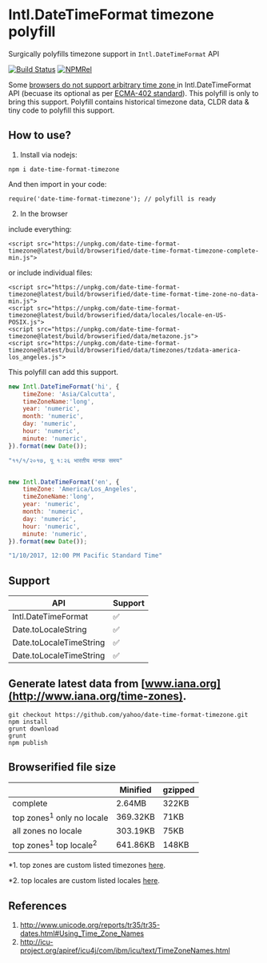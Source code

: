 # Intl.DateTimeFormat timezone polyfill
Surgically polyfills timezone support in `Intl.DateTimeFormat` API

[![Build Status](https://travis-ci.org/yahoo/date-time-format-timezone.svg?branch=master)](https://travis-ci.org/yahoo/date-time-format-timezone) [![NPMRel](https://img.shields.io/npm/v/date-time-format-timezone.svg)](https://www.npmjs.com/package/date-time-format-timezone)  

Some [browsers do not support arbitrary time zone ](http://kangax.github.io/compat-table/esintl/) in Intl.DateTimeFormat API (becuase its optional as per [ECMA-402 standard](https://www.ecma-international.org/ecma-402/1.0/#sec-6.4)). This polyfill is only to bring this support. Polyfill contains historical timezone data, CLDR data & tiny code to polyfill this support.

## How to use?

1. Install via nodejs:
```
npm i date-time-format-timezone
```
And then import in your code:
```
require('date-time-format-timezone'); // polyfill is ready
```

2. In the browser

include everything:
```
<script src="https://unpkg.com/date-time-format-timezone@latest/build/browserified/date-time-format-timezone-complete-min.js">
```
or include individual files:

```
<script src="https://unpkg.com/date-time-format-timezone@latest/build/browserified/date-time-format-time-zone-no-data-min.js">
<script src="https://unpkg.com/date-time-format-timezone@latest/build/browserified/data/locales/locale-en-US-POSIX.js">
<script src="https://unpkg.com/date-time-format-timezone@latest/build/browserified/data/metazone.js">
<script src="https://unpkg.com/date-time-format-timezone@latest/build/browserified/data/timezones/tzdata-america-los_angeles.js">
 ```
This polyfill can add this support.

```javascript
new Intl.DateTimeFormat('hi', {
    timeZone: 'Asia/Calcutta',
    timeZoneName:'long',
    year: 'numeric',
    month: 'numeric',
    day: 'numeric',
    hour: 'numeric',
    minute: 'numeric',
}).format(new Date());

"११/१/२०१७, पू १:२६ भारतीय मानक समय"


new Intl.DateTimeFormat('en', {
    timeZone: 'America/Los_Angeles',
    timeZoneName:'long',
    year: 'numeric',
    month: 'numeric',
    day: 'numeric',
    hour: 'numeric',
    minute: 'numeric',
}).format(new Date());

"1/10/2017, 12:00 PM Pacific Standard Time"
```

## Support
|     API                           |Support|
|---------------------------------  |------ |
| Intl.DateTimeFormat               | ✅   |
| Date.toLocaleString               | ✅   |
| Date.toLocaleTimeString           | ✅   |
| Date.toLocaleTimeString           | ✅   |


## Generate latest data from [www.iana.org](http://www.iana.org/time-zones).
```
git checkout https://github.com/yahoo/date-time-format-timezone.git
npm install
grunt download
grunt
npm publish
```

## Browserified file size

|                            | Minified | gzipped |
|----------------------------|----------|---------|
| complete                   | 2.64MB   | 322KB   |
| top zones<sup>1</sup> only no locale   | 369.32KB | 71KB    |
| all zones no locale        | 303.19KB | 75KB    |
| top zones<sup>1</sup> top locale<sup>2</sup>       | 641.86KB | 148KB   |

  *1. top zones are custom listed timezones [here](https://github.com/yahoo/date-time-format-timezone/blob/master/tasks/gen-package.js#L51).
  
  *2. top locales are custom listed locales [here](https://github.com/yahoo/date-time-format-timezone/blob/master/tasks/gen-package.js#L13).


## References
   1. http://www.unicode.org/reports/tr35/tr35-dates.html#Using_Time_Zone_Names
   1. http://icu-project.org/apiref/icu4j/com/ibm/icu/text/TimeZoneNames.html
